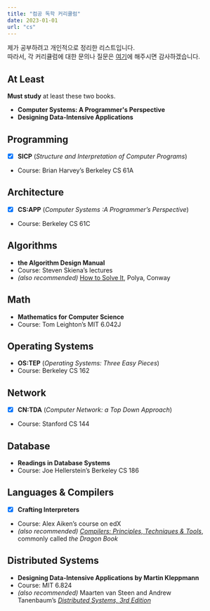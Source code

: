 ```yaml
---
title: "컴공 독학 커리큘럼"
date: 2023-01-01
url: "cs"
---
```


제가 공부하려고 개인적으로 정리한 리스트입니다. \
따라서, 각 커리큘럼에 대한 문의나 질문은 [여기](https://teachyourselfcs.com/)에 해주시면 감사하겠습니다.

## At Least

**Must study** at least these two books.

- **Computer Systems: A Programmer's Perspective**
- **Designing Data-Intensive Applications**

## Programming

- [x] **SICP** (_Structure and Interpretation of Computer Programs_)
- Course: Brian Harvey’s Berkeley CS 61A

## Architecture

- [x] **CS:APP** (_Computer Systems :A Programmer’s Perspective_)
- Course: Berkeley CS 61C

## Algorithms

- **the Algorithm Design Manual**
- Course: Steven Skiena’s lectures
- _(also recommended)_ [How to Solve It](https://www.amazon.com/How-Solve-Mathematical-Princeton-Science/dp/069116407X/?pldnSite=1), Polya, Conway

## Math

- **Mathematics for Computer Science**
- Course: Tom Leighton’s MIT 6.042J

## Operating Systems

- **OS:TEP** (_Operating Systems: Three Easy Pieces_)
- Course: Berkeley CS 162

## Network

- [x] **CN:TDA** (_Computer Network: a Top Down Approach_)
- Course: Stanford CS 144

## Database

- **Readings in Database Systems**
- Course: Joe Hellerstein’s Berkeley CS 186

## Languages & Compilers

- [x] **Crafting Interpreters**
- Course: Alex Aiken’s course on edX
- _(also recommended)_ _[Compilers: Principles, Techniques & Tools](https://smile.amazon.com/Compilers-Principles-Techniques-Tools-2nd/dp/0321486811)_, commonly called _the Dragon Book_

## Distributed Systems

- **Designing Data-Intensive Applications by Martin Kleppmann**
- Course: MIT 6.824
- _(also recommended)_ Maarten van Steen and Andrew Tanenbaum’s *[Distributed Systems, 3rd Edition](https://www.distributed-systems.net/index.php/books/ds3/)*
